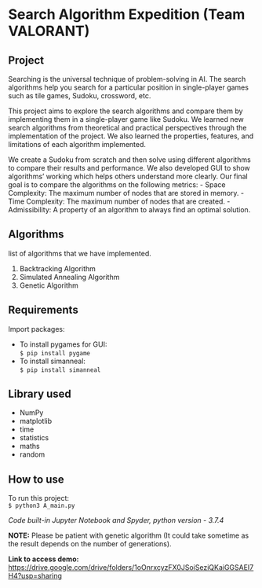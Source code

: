 # Search Algorithm Expedition (Team VALORANT)

Project
-------

Searching is the universal technique of problem-solving in AI. The search algorithms help you search for a particular position in single-player games such as tile games, Sudoku, crossword, etc.

This project aims to explore the search algorithms and compare them by implementing them in a single-player game like Sudoku. We learned new search algorithms from theoretical and practical perspectives through the implementation of the project. We also learned the properties, features, and limitations of each algorithm implemented.

We create a Sudoku from scratch and then solve using different algorithms to compare their results and performance. We also developed GUI to show algorithms’ working which helps others understand more clearly. Our final goal is to compare the algorithms on the following metrics:
	- Space Complexity: The maximum number of nodes that are stored in memory.
	- Time Complexity: The maximum number of nodes that are created.
	- Admissibility: A property of an algorithm to always find an optimal solution.

Algorithms
----------
list of algorithms that we have implemented.
1. Backtracking Algorithm
2. Simulated Annealing Algorithm
3. Genetic Algorithm

Requirements
------------
Import packages:
- To install pygames for GUI:<br>
	`$ pip install pygame`
- To install simanneal:<br>
	`$ pip install simanneal`

Library used
------------
- NumPy
- matplotlib
- time
- statistics
- maths
- random

How to use
----------
To run this project:<br>
	`$ python3 A_main.py`

*Code built-in Jupyter Notebook and Spyder, python version - 3.7.4*

**NOTE:** Please be patient with genetic algorithm (It could take sometime as the result depends on the number of generations).


**Link to access demo:**
	https://drive.google.com/drive/folders/1oOnrxcyzFX0JSoiSeziQKaiGGSAEI7H4?usp=sharing
